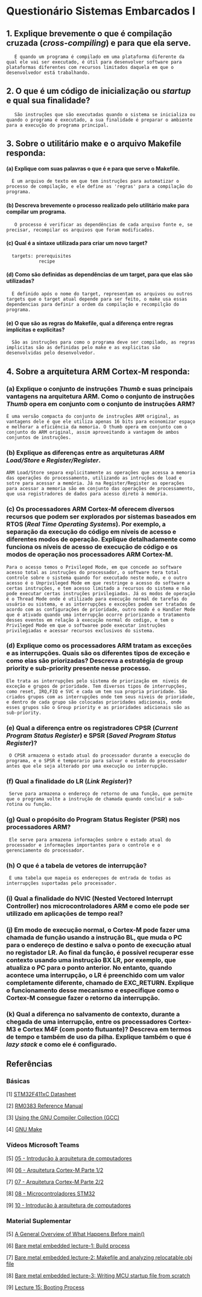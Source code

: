 # Questionário Sistemas Embarcados I

## 1. Explique brevemente o que é compilação cruzada (***cross-compiling***) e para que ela serve.
       É quando um programa é compilado em uma plataforma diferente da qual ele vai ser executado, é útil para desenvolver software para plataformas diferentes com recursos limitados daquela em que o desenvolvedor está trabalhando.

## 2. O que é um código de inicialização ou ***startup*** e qual sua finalidade?
       São instruções que são executadas quando o sistema se inicializa ou quando o programa é executado, a sua finalidade é preparar o ambiente para a execução do programa principal.

## 3. Sobre o utilitário **make** e o arquivo **Makefile responda**:

#### (a) Explique com suas palavras o que é e para que serve o **Makefile**.
      É um arquivo de texto em que tem instruções para automatizar o processo de compilação, e ele define as 'regras' para a compilação do programa.

#### (b) Descreva brevemente o processo realizado pelo utilitário **make** para compilar um programa.
       O processo é verificar as dependências de cada arquivo fonte e, se precisar, recompilar os arquivos que foram modificados.  

#### (c) Qual é a sintaxe utilizada para criar um novo **target**?
      targets: prerequisites
              	recipe  

#### (d) Como são definidas as dependências de um **target**, para que elas são utilizadas?
      É definido após o nome do target, representam os arquivos ou outros targets que o target atual depende para ser feito, o make usa essas dependencias para definir a ordem da compilação e recompilção do programa.
      
#### (e) O que são as regras do **Makefile**, qual a diferença entre regras implícitas e explícitas?
      São as instruções para como o programa deve ser compilado, as regras implicitas são as definidas pelo make e as explicitas são desenvolvidas pelo desenvolvedor. 

## 4. Sobre a arquitetura **ARM Cortex-M** responda:

### (a) Explique o conjunto de instruções ***Thumb*** e suas principais vantagens na arquitetura ARM. Como o conjunto de instruções ***Thumb*** opera em conjunto com o conjunto de instruções ARM?
    É uma versão compacta do conjunto de instruções ARM original, as vantagens dele é que ele utiliza apenas 16 bits para economizar espaço e melhorar a eficiência da memoria. O thumb opera em conjunto com o conjunto do ARM original, assim aproveitando a vantagem de ambos conjuntos de instruções.

### (b) Explique as diferenças entre as arquiteturas ***ARM Load/Store*** e ***Register/Register***.
    ARM Load/Store separa explicitamente as operações que acessa a memoria das operações do processamento, utilizando as intruções de load e sotre para acessar a memória. Já na Register/Register as operações para acessar a memoria são em conjunto das operações de processamento, que usa registradores de dados para acesso direto à memória.

### (c) Os processadores **ARM Cortex-M** oferecem diversos recursos que podem ser explorados por sistemas baseados em **RTOS** (***Real Time Operating Systems***). Por exemplo, a separação da execução do código em níveis de acesso e diferentes modos de operação. Explique detalhadamente como funciona os níveis de acesso de execução de código e os modos de operação nos processadores **ARM Cortex-M**.
    Para o acesso temos o Privileged Mode, em que concede ao software acesso total as instruções do processador, o software tera total controle sobre o sistema quando for executado neste modo, e o outro acesso é o Unprivileged Mode em que restringe o acesso do software a certas instruções, e tem acesso limitado a recursos do sistema e não pode executar certas instruções privilegiadas. Já os modos de operação é o Thread Mode onde é utilizado para execução normal de tarefas do usuário ou sistema, e as interrupções e exceções podem ser tratados de acordo com as configurações de prioridade, outro modo é o Handler Mode que é ativado quando uma interrupção ocorre priorizando o tratamento desses eventos em relação à execução normal do codigo, e tem o Privileged Mode em que o softwaree pode executar instruções privilegiadas e acessar recursos exclusivos do sistema.

### (d) Explique como os processadores ARM tratam as exceções e as interrupções. Quais são os diferentes tipos de exceção e como elas são priorizadas? Descreva a estratégia de **group priority** e **sub-priority** presente nesse processo.
    Ele trata as interrupções pelo sistema de priorização em  niveis de exceção e grupos de prioridade. Tem diversos tipos de interrupções, como reset, IRQ,FIQ e SVC e cada um tem sua propria prioridade. São criados grupos com as interrupções onde tem seus niveis de prioridade, e dentro de cada grupo são colocadas prioridades adicionais, onde esses grupos são o Group priority e as prioridades adicionais são as sub-priority.

### (e) Qual a diferença entre os registradores **CPSR** (***Current Program Status Register***) e **SPSR** (***Saved Program Status Register***)?
     O CPSR armazena o estado atual do processador durante a execução do programa, e o SPSR é temporario para salvar o estado do processador antes que ele seja alterado por uma execução ou interrupção. 

### (f) Qual a finalidade do **LR** (***Link Register***)?
     Serve para armazena o endereço de retorno de uma função, que permite que o programa volte a instrução de chamada quando concluir a sub-rotina ou função.

### (g) Qual o propósito do Program Status Register (PSR) nos processadores ARM?
     Ele serve para armazena informações sonbre o estado atual do processador e informações importantes para o controle e o gerenciamento do processador.

### (h) O que é a tabela de vetores de interrupção?
     É uma tabela que mapeia os endereçoes de entrada de todas as interrupções suportadas pelo processador.

### (i) Qual a finalidade do NVIC (**Nested Vectored Interrupt Controller**) nos microcontroladores ARM e como ele pode ser utilizado em aplicações de tempo real?
    

### (j) Em modo de execução normal, o Cortex-M pode fazer uma chamada de função usando a instrução **BL**, que muda o **PC** para o endereço de destino e salva o ponto de execução atual no registador **LR**. Ao final da função, é possível recuperar esse contexto usando uma instrução **BX LR**, por exemplo, que atualiza o **PC** para o ponto anterior. No entanto, quando acontece uma interrupção, o **LR** é preenchido com um valor completamente  diferente,  chamado  de  **EXC_RETURN**.  Explique  o  funcionamento  desse  mecanismo  e especifique como o **Cortex-M** consegue fazer o retorno da interrupção. 

### (k) Qual  a  diferença  no  salvamento  de  contexto,  durante  a  chegada  de  uma  interrupção,  entre  os processadores Cortex-M3 e Cortex M4F (com ponto flutuante)? Descreva em termos de tempo e também de uso da pilha. Explique também o que é ***lazy stack*** e como ele é configurado. 


## Referências

### Básicas

[1] [STM32F411xC Datasheet](https://www.st.com/resource/en/datasheet/stm32f411ce.pdf)

[2] [RM0383 Reference Manual](https://www.st.com/resource/en/reference_manual/rm0383-stm32f411xce-advanced-armbased-32bit-mcus-stmicroelectronics.pdf)

[3] [Using the GNU Compiler Collection (GCC)](https://gcc.gnu.org/onlinedocs/gcc/index.html)

[4] [GNU Make](https://www.gnu.org/software/make/manual/html_node/index.html)

### Vídeos Microsoft Teams

[5] [05 - Introdução à arquitetura de computadores](https://web.microsoftstream.com/embed/channel/f6b3a0de-e6f3-4652-b2d5-f1164032498a?app=microsoftteams&sort=undefined&l=pt-br#)

[6] [06 - Arquitetura Cortex-M Parte 1/2](https://web.microsoftstream.com/embed/channel/f6b3a0de-e6f3-4652-b2d5-f1164032498a?app=microsoftteams&sort=undefined&l=pt-br#)

[7] [07 - Arquitetura Cortex-M Parte 2/2](https://web.microsoftstream.com/embed/channel/f6b3a0de-e6f3-4652-b2d5-f1164032498a?app=microsoftteams&sort=undefined&l=pt-br#)

[8] [08 - Microcontroladores STM32](https://web.microsoftstream.com/embed/channel/f6b3a0de-e6f3-4652-b2d5-f1164032498a?app=microsoftteams&sort=undefined&l=pt-br#)

[9] [10 - Introdução à arquitetura de computadores](https://web.microsoftstream.com/embed/channel/f6b3a0de-e6f3-4652-b2d5-f1164032498a?app=microsoftteams&sort=undefined&l=pt-br#)

### Material Suplementar

[5] [A General Overview of What Happens Before main()](https://embeddedartistry.com/blog/2019/04/08/a-general-overview-of-what-happens-before-main/)
 
[6] [Bare metal embedded lecture-1: Build process](https://youtu.be/qWqlkCLmZoE?si=mn5yDnJYudQ1PpZH)
 
[7] [Bare metal embedded lecture-2: Makefile and analyzing relocatable obj file](https://youtu.be/Bsq6P1B8JqI?si=yuNLPj3JQ-2IT1yo)
 
[8] [Bare metal embedded lecture-3: Writing MCU startup file from scratch](https://youtu.be/2Hm8eEHsgls?si=c27MpZ47ApiMSwHR)
 
[9] [Lecture 15: Booting Process](https://youtu.be/3brOzLJmeek?si=MsHRUEJP8zofjwJQ)
